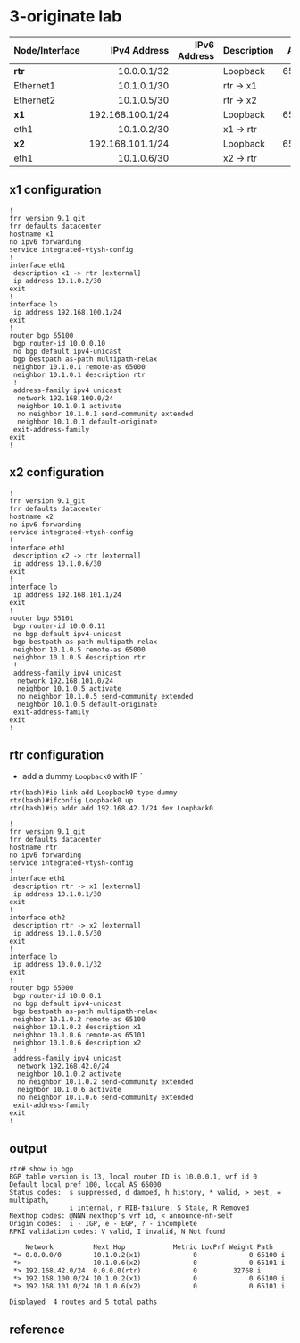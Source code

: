 # 3-originate lab

| Node/Interface | IPv4 Address | IPv6 Address | Description |ASN|router id|
|----------------|-------------:|-------------:|-------------|-|-|
| **rtr** |  10.0.0.1/32 |  | Loopback |65000|10.0.0.1/32|
| Ethernet1 | 10.1.0.1/30 |  | rtr -> x1 |||
| Ethernet2 | 10.1.0.5/30 |  | rtr -> x2 |||
| **x1** |  192.168.100.1/24 |  | Loopback |65100|10.0.0.10|
| eth1 | 10.1.0.2/30 |  | x1 -> rtr |||
| **x2** |  192.168.101.1/24 |  | Loopback |65101|10.0.0.11|
| eth1 | 10.1.0.6/30 |  | x2 -> rtr |||


## x1 configuration
```
!
frr version 9.1_git
frr defaults datacenter
hostname x1
no ipv6 forwarding
service integrated-vtysh-config
!
interface eth1
 description x1 -> rtr [external]
 ip address 10.1.0.2/30
exit
!
interface lo
 ip address 192.168.100.1/24
exit
!
router bgp 65100
 bgp router-id 10.0.0.10
 no bgp default ipv4-unicast
 bgp bestpath as-path multipath-relax
 neighbor 10.1.0.1 remote-as 65000
 neighbor 10.1.0.1 description rtr
 !
 address-family ipv4 unicast
  network 192.168.100.0/24
  neighbor 10.1.0.1 activate
  no neighbor 10.1.0.1 send-community extended
  neighbor 10.1.0.1 default-originate
 exit-address-family
exit
!
```

## x2 configuration

```
!
frr version 9.1_git
frr defaults datacenter
hostname x2
no ipv6 forwarding
service integrated-vtysh-config
!
interface eth1
 description x2 -> rtr [external]
 ip address 10.1.0.6/30
exit
!
interface lo
 ip address 192.168.101.1/24
exit
!
router bgp 65101
 bgp router-id 10.0.0.11
 no bgp default ipv4-unicast
 bgp bestpath as-path multipath-relax
 neighbor 10.1.0.5 remote-as 65000
 neighbor 10.1.0.5 description rtr
 !
 address-family ipv4 unicast
  network 192.168.101.0/24
  neighbor 10.1.0.5 activate
  no neighbor 10.1.0.5 send-community extended
  neighbor 10.1.0.5 default-originate
 exit-address-family
exit
!
```

## rtr configuration
* add a dummy `Loopback0` with IP `
```
rtr(bash)#ip link add Loopback0 type dummy
rtr(bash)#ifconfig Loopback0 up
rtr(bash)#ip addr add 192.168.42.1/24 dev Loopback0
```
```
!
frr version 9.1_git
frr defaults datacenter
hostname rtr
no ipv6 forwarding
service integrated-vtysh-config
!
interface eth1
 description rtr -> x1 [external]
 ip address 10.1.0.1/30
exit
!
interface eth2
 description rtr -> x2 [external]
 ip address 10.1.0.5/30
exit
!
interface lo
 ip address 10.0.0.1/32
exit
!
router bgp 65000
 bgp router-id 10.0.0.1
 no bgp default ipv4-unicast
 bgp bestpath as-path multipath-relax
 neighbor 10.1.0.2 remote-as 65100
 neighbor 10.1.0.2 description x1
 neighbor 10.1.0.6 remote-as 65101
 neighbor 10.1.0.6 description x2
 !
 address-family ipv4 unicast
  network 192.168.42.0/24
  neighbor 10.1.0.2 activate
  no neighbor 10.1.0.2 send-community extended
  neighbor 10.1.0.6 activate
  no neighbor 10.1.0.6 send-community extended
 exit-address-family
exit
!
```

## output

```
rtr# show ip bgp
BGP table version is 13, local router ID is 10.0.0.1, vrf id 0
Default local pref 100, local AS 65000
Status codes:  s suppressed, d damped, h history, * valid, > best, = multipath,
               i internal, r RIB-failure, S Stale, R Removed
Nexthop codes: @NNN nexthop's vrf id, < announce-nh-self
Origin codes:  i - IGP, e - EGP, ? - incomplete
RPKI validation codes: V valid, I invalid, N Not found

    Network          Next Hop            Metric LocPrf Weight Path
 *= 0.0.0.0/0        10.1.0.2(x1)             0             0 65100 i
 *>                  10.1.0.6(x2)             0             0 65101 i
 *> 192.168.42.0/24  0.0.0.0(rtr)             0         32768 i
 *> 192.168.100.0/24 10.1.0.2(x1)             0             0 65100 i
 *> 192.168.101.0/24 10.1.0.6(x2)             0             0 65101 i

Displayed  4 routes and 5 total paths
```

## reference
